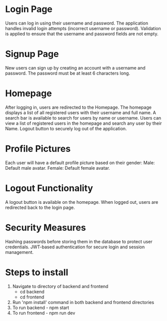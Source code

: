 # Login Page
Users can log in using their username and password.
The application handles invalid login attempts (incorrect username or password).
Validation is applied to ensure that the username and password fields are not empty.

# Signup Page
New users can sign up by creating an account with a username and password.
The password must be at least 6 characters long.

# Homepage
After logging in, users are redirected to the Homepage.
The homepage displays a list of all registered users with their username and full name.
A search bar is available to search for users by name or username.
Users can view a list of registered users in the homepage and search any user by their Name.
Logout button to securely log out of the application.

# Profile Pictures
Each user will have a default profile picture based on their gender:
Male: Default male avatar.
Female: Default female avatar.

# Logout Functionality
A logout button is available on the homepage.
When logged out, users are redirected back to the login page.

# Security Measures
Hashing passwords before storing them in the database to protect user credentials.
JWT-based authentication for secure login and session management.

# Steps to install 
1. Navigate to directory of backend and frontend
    - cd backend
    - cd frontend
2. Run 'npm install' command in both backend and frontend directories
3. To run backend - npm start
4. To run frontend - npm run dev